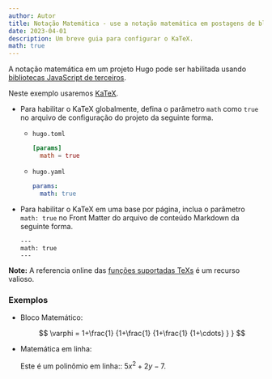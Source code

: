 ```yaml
---
author: Autor
title: Notação Matemática - use a notação matemática em postagens de blog.
date: 2023-04-01
description: Um breve guia para configurar o KaTeX.
math: true
---
```


A notação matemática em um projeto Hugo pode ser habilitada usando
[bibliotecas JavaScript de terceiros](https://github.com/hugo-sid/hugo-blog-awesome/blob/main/layouts/partials/helpers/katex.html).

<!--more-->

Neste exemplo usaremos [KaTeX](https://katex.org/).

- Para habilitar o KaTeX globalmente, defina o parâmetro `math` como `true` no arquivo de configuração do projeto da seguinte forma.
  - `hugo.toml`
    ```toml
    [params]
      math = true
    ```
  - `hugo.yaml`
    ```yaml
    params:
      math: true
    ```
- Para habilitar o KaTeX em uma base por página, inclua o parâmetro `math: true` no Front Matter do arquivo de conteúdo Markdown da seguinte forma.

  ```
  ---
  math: true
  ---
  ```

**Note:** A referencia online das
[funções suportadas TeXs](https://katex.org/docs/supported.html) é um recurso valioso.

### Exemplos

- Bloco Matemático:

  $$
  \varphi = 1+\frac{1} {1+\frac{1} {1+\frac{1} {1+\cdots} } }
  $$

- Matemática em linha:

  Este é um polinômio em linha:: $5x^2 + 2y -7$.
